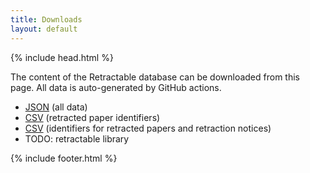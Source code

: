 ```yaml
---
title: Downloads
layout: default
---
```


{% include head.html %}

The content of the Retractable database can be downloaded from this page. All data is auto-generated by GitHub actions.

- [JSON](https://raw.githubusercontent.com/jmillanacosta/retractable/main/data/retractable.json) (all data)
- [CSV](https://raw.githubusercontent.com/jmillanacosta/retractable/main/data/ids.csv) (retracted paper identifiers)
- [CSV](https://raw.githubusercontent.com/jmillanacosta/retractable/main/data/IDPMCID.csv) (identifiers for retracted papers and retraction notices)
- TODO: retractable library

{% include footer.html %}
